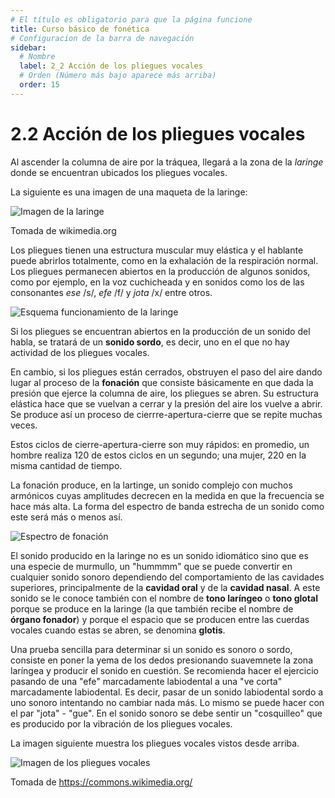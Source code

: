 ```yaml
---
# El título es obligatorio para que la página funcione
title: Curso básico de fonética
# Configuracion de la barra de navegación
sidebar:
  # Nombre
  label: 2_2 Acción de los pliegues vocales
  # Orden (Número más bajo aparece más arriba)
  order: 15
---
```

# 2.2 Acción de los pliegues vocales

Al ascender la columna de aire por la tráquea, llegará a la zona de la *laringe* donde se encuentran ubicados los pliegues vocales.

La siguiente es una imagen de una maqueta de la laringe:

![Imagen de la laringe](https://upload.wikimedia.org/wikipedia/commons/2/2c/Human_Larynx_Model_%2850692886813%29.jpg)

Tomada de wikimedia.org

Los pliegues tienen una estructura muscular muy elástica y el hablante puede abrirlos totalmente, como en la exhalación  de la respiración normal.
Los pliegues permanecen abiertos en la producción de algunos sonidos, como por ejemplo, en la voz cuchicheada y en sonidos como los de las consonantes *ese* /s/, *efe* /f/ y *jota* /x/ entre otros.

![Esquema funcionamiento de la laringe](/imagenes/esquema_fonacion_01.png)

Si los pliegues se encuentran abiertos en la producción de un sonido del habla, se tratará de un **sonido sordo**, es decir, uno en el que no hay actividad de los pliegues vocales.

En cambio, si los pliegues están cerrados, obstruyen el paso del aire dando lugar al proceso de la **fonación** que consiste básicamente en que dada la presión que ejerce la columna de aire, los pliegues se abren. Su estructura elástica hace que se vuelvan a cerrar y la presión del aire los vuelve a abrir. Se produce así un proceso de cierrre-apertura-cierre que se repite muchas veces.

Estos ciclos de cierre-apertura-cierre son muy rápidos: en promedio, un hombre realiza 120 de estos ciclos en un segundo; una mujer, 220 en la misma cantidad de tiempo.

La fonación produce, en la lartinge, un sonido complejo con muchos armónicos cuyas amplitudes decrecen en la medida en que la frecuencia se hace más alta. La forma del espectro de banda estrecha de un sonido como este será más o menos así.

![Espectro de fonación](/imagenes/espectro_tono_glotal_simulado_praat.png)

El sonido producido en la laringe no es un sonido idiomático sino que es una especie de murmullo, un "hummmm" que se puede convertir en cualquier sonido sonoro dependiendo del comportamiento de las cavidades superiores, principalmente de la **cavidad oral** y de la **cavidad  nasal**. A este sonido se le conoce también con el nombre de **tono laríngeo** o **tono glotal** porque se produce en la laringe (la que también recibe el nombre de **órgano fonador**) y porque el espacio que se producen entre las cuerdas vocales cuando estas se abren, se denomina **glotis**.

Una prueba sencilla para determinar si un sonido es sonoro o sordo, consiste en poner la yema de los dedos presionando suavemnete la zona laríngea y producir el sonido en cuestión. Se recomienda hacer el ejercicio pasando de una "efe" marcadamente labiodental a una "ve corta" marcadamente labiodental. Es decir, pasar de un sonido labiodental sordo a uno sonoro intentando no cambiar nada más. Lo mismo se puede hacer con el par "jota" - "gue". En el sonido sonoro se debe sentir un "cosquilleo" que es producido por la vibración de los pliegues vocales.

La imagen siguiente muestra los pliegues vocales vistos desde arriba.

![Imagen de los pliegues vocales](https://upload.wikimedia.org/wikipedia/commons/7/7c/Vocal_folds-201611.jpg)

Tomada de https://commons.wikimedia.org/
